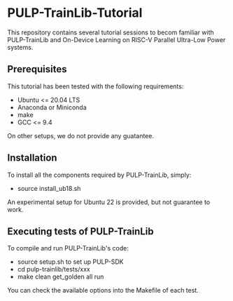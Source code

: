 # PULP-TrainLib-Tutorial

This repository contains several tutorial sessions to becom familiar with PULP-TrainLib and On-Device Learning on RISC-V Parallel Ultra-Low Power systems.

## Prerequisites

This tutorial has been tested with the following requirements:
- Ubuntu <= 20.04 LTS
- Anaconda or Miniconda
- make
- GCC <= 9.4

On other setups, we do not provide any guatantee.

## Installation

To install all the components required by PULP-TrainLib, simply:
- source install_ub18.sh

An experimental setup for Ubuntu 22 is provided, but not guarantee to work.

## Executing tests of PULP-TrainLib

To compile and run PULP-TrainLib's code:

- source setup.sh to set up PULP-SDK
- cd pulp-trainlib/tests/xxx
- make clean get_golden all run <OPTIONS>

You can check the available options into the Makefile of each test.
